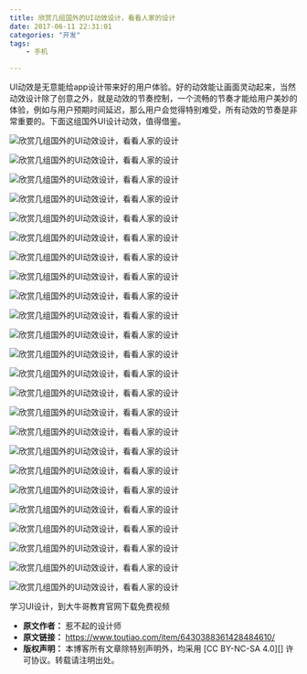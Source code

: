 ```yaml
---
title: 欣赏几组国外的UI动效设计，看看人家的设计
date: 2017-06-11 22:31:01
categories: "开发"
tags:
	- 手机

---
```


UI动效是无意能给app设计带来好的用户体验。好的动效能让画面灵动起来，当然动效设计除了创意之外，就是动效的节奏控制，一个流畅的节奏才能给用户美妙的体验，例如与用户预期时间延迟，那么用户会觉得特别难受，所有动效的节奏是非常重要的。下面这组国外UI设计动效，值得借鉴。

![欣赏几组国外的UI动效设计，看看人家的设计][UI]

![欣赏几组国外的UI动效设计，看看人家的设计][UI 1]

![欣赏几组国外的UI动效设计，看看人家的设计][UI 2]

![欣赏几组国外的UI动效设计，看看人家的设计][UI 3]

![欣赏几组国外的UI动效设计，看看人家的设计][UI 4]

![欣赏几组国外的UI动效设计，看看人家的设计][UI 5]

![欣赏几组国外的UI动效设计，看看人家的设计][UI 6]

![欣赏几组国外的UI动效设计，看看人家的设计][UI 7]

![欣赏几组国外的UI动效设计，看看人家的设计][UI 8]

![欣赏几组国外的UI动效设计，看看人家的设计][UI 9]

![欣赏几组国外的UI动效设计，看看人家的设计][UI 10]

![欣赏几组国外的UI动效设计，看看人家的设计][UI 11]

![欣赏几组国外的UI动效设计，看看人家的设计][UI 12]

![欣赏几组国外的UI动效设计，看看人家的设计][UI 13]

![欣赏几组国外的UI动效设计，看看人家的设计][UI 14]

![欣赏几组国外的UI动效设计，看看人家的设计][UI 15]

![欣赏几组国外的UI动效设计，看看人家的设计][UI 16]

![欣赏几组国外的UI动效设计，看看人家的设计][UI 17]

![欣赏几组国外的UI动效设计，看看人家的设计][UI 18]

![欣赏几组国外的UI动效设计，看看人家的设计][UI 19]

![欣赏几组国外的UI动效设计，看看人家的设计][UI 20]

![欣赏几组国外的UI动效设计，看看人家的设计][UI 21]

![欣赏几组国外的UI动效设计，看看人家的设计][UI 22]

![欣赏几组国外的UI动效设计，看看人家的设计][UI 23]

学习UI设计，到大牛哥教育官网下载免费视频  



[UI]: /pro/os/crawler/FMYF-BUQI-RFVA.gif
[UI 1]: /pro/os/crawler/ZAZE-UNNB-I2YU.gif
[UI 2]: /pro/os/crawler/M3M3-6RFV-YEEB.gif
[UI 3]: /pro/os/crawler/JVUQ-EMVM-QZAU.gif
[UI 4]: /pro/os/crawler/BMZI-VMQJ-2UAJ.gif
[UI 5]: /pro/os/crawler/ENUN-YBME-RM7R.gif
[UI 6]: /pro/os/crawler/UAFZ-EUEV-EEEA.jpg
[UI 7]: /pro/os/crawler/VYAN-6RUN-6JE3.gif
[UI 8]: /pro/os/crawler/3QFY-YBMR-FNM2.gif
[UI 9]: /pro/os/crawler/Q3IQ-VEAF-ZEII.gif
[UI 10]: /pro/os/crawler/EARI-UEMM-YUN2.gif
[UI 11]: /pro/os/crawler/MIIQ-Y23M-BE7N.gif
[UI 12]: /pro/os/crawler/QFJU-RBFN-NRFY.gif
[UI 13]: /pro/os/crawler/ZB26-ZYJQ-JEJF.gif
[UI 14]: /pro/os/crawler/J7NJ-R2B6-Z6JB.gif
[UI 15]: /pro/os/crawler/JRAV-QFUR-FYIN.gif
[UI 16]: /pro/os/crawler/ZQRN-Y2BA-FA6J.gif
[UI 17]: /pro/os/crawler/YBVF-JVZV-MIIU.gif
[UI 18]: /pro/os/crawler/ZIZN-UNZR-MFA2.gif
[UI 19]: /pro/os/crawler/BAAN-ZIN3-677B.gif
[UI 20]: /pro/os/crawler/AMEU-RJFU-JZ7V.gif
[UI 21]: /pro/os/crawler/YZ67-BEYM-MFVR.gif
[UI 22]: /pro/os/crawler/IBQ2-MFQZ-ABMZ.gif
[UI 23]: /pro/os/crawler/YIFQ-J3UA-BNVE.gif
 *  **原文作者：** 惹不起的设计师
 *  **原文链接：** https://www.toutiao.com/item/6430388361428484610/
 *  **版权声明：** 本博客所有文章除特别声明外，均采用 [CC BY-NC-SA 4.0][] 许可协议。转载请注明出处。